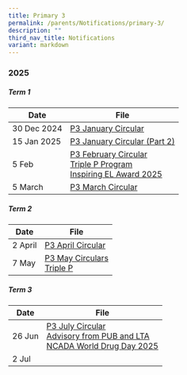 ```yaml
---
title: Primary 3
permalink: /parents/Notifications/primary-3/
description: ""
third_nav_title: Notifications
variant: markdown
---
```

### **2025**

##### Term 1

| Date| File | 
| -------- | -------- |
|30 Dec 2024|[P3 January Circular](/files/Notification%202025/Pri%203/RGPS_N25_P3_001.pdf)|
|15 Jan 2025|[P3 January Circular (Part 2)](/files/Notification%202025/Pri%203/RGPS_N25_P3_003.pdf)|
|5 Feb|[P3 February Circular](/files/Notification%202025/Pri%203/P3.pdf)<br>[Triple P Program](/files/Notification%202025/Pri%201/Triple_P_PG_Notification_Indicate_Interest_2025_Flyer.pdf)<br>[Inspiring EL Award 2025](/files/Notification%202025/Pri%201/Inspiring_EL_Award_2025.pdf)|
|5 March|[P3 March Circular](/files/Notification%202025/Pri%203/RGPS_N25_P3_005.pdf)|

##### Term 2

| Date| File | 
| -------- | -------- |
|2 April|[P3 April Circular](/files/Notification%202025/Pri%203/RGPS_N25_P3_008.pdf)|
|7 May|[P3 May Circulars](/files/Notification%202025/Pri%203/RGPS_N25_P3_012.pdf)<br>[Triple P](/files/Notification%202025/Pri%206/P1_P6_Triple_P_PG_Notification_Mid_Year_Indicate_Interest_Flyer.pdf)|

##### Term 3

| Date| File | 
| -------- | -------- |
|26 Jun|[P3 July Circular](/files/Notification%202025/Pri%203/RGPS_N25_P3_014.pdf)<br>[Advisory from PUB and LTA](/files/Notification%202025/Pri%201%20to%206/NCADA_World_Drug_Day_2025_Message.pdf)<br>[NCADA World Drug Day 2025](/files/Notification%202025/Pri%201%20to%206/NCADA_World_Drug_Day_2025_Message.pdf)|
|2 Jul|